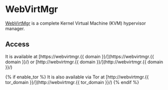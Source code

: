 # WebVirtMgr

[WebVirtMgr](https://github.com/retspen/webvirtmgr) is a complete Kernel Virtual Machine (KVM) hypervisor manager.

## Access

It is available at [https://webvirtmgr.{{ domain }}/](https://webvirtmgr.{{ domain }}/) or [http://webvirtmgr.{{ domain }}/](http://webvirtmgr.{{ domain }}/)

{% if enable_tor %}
It is also available via Tor at [http://webvirtmgr.{{ tor_domain }}/](http://webvirtmgr.{{ tor_domain }}/)
{% endif %}
